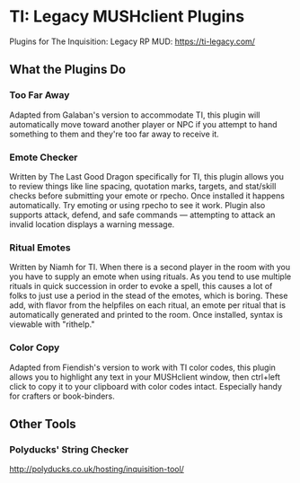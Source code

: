 # TI: Legacy MUSHclient Plugins
Plugins for The Inquisition: Legacy RP MUD: https://ti-legacy.com/

## What the Plugins Do
### Too Far Away
Adapted from Galaban's version to accommodate TI, this plugin will automatically move toward another player or NPC if you attempt to hand something to them and they're too far away to receive it.
### Emote Checker
Written by The Last Good Dragon specifically for TI, this plugin allows you to review things like line spacing, quotation marks, targets, and stat/skill checks before submitting your emote or rpecho. Once installed it happens automatically. Try emoting or using rpecho to see it work. Plugin also supports attack, defend, and safe commands — attempting to attack an invalid location displays a warning message.
### Ritual Emotes
Written by Niamh for TI. When there is a second player in the room with you you have to supply an emote when using rituals. As you tend to use multiple rituals in quick succession in order to evoke a spell, this causes a lot of folks to just use a period in the stead of the emotes, which is boring. These add, with flavor from the helpfiles on each ritual, an emote per ritual that is automatically generated and printed to the room. Once installed, syntax is viewable with "rithelp."
### Color Copy
Adapted from Fiendish's version to work with TI color codes, this plugin allows you to highlight any text in your MUSHclient window, then ctrl+left click to copy it to your clipboard with color codes intact. Especially handy for crafters or book-binders.

## Other Tools
### Polyducks' String Checker
http://polyducks.co.uk/hosting/inquisition-tool/
